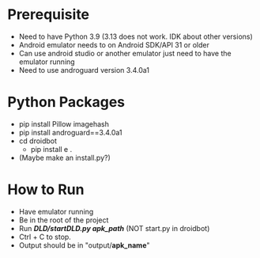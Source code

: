 # Prerequisite
- Need to have Python 3.9 (3.13 does not work. IDK about other versions)
- Android emulator needs to on Android SDK/API 31 or older
- Can use android studio or another emulator just need to have the emulator running
- Need to use androguard version 3.4.0a1

# Python Packages
- pip install Pillow imagehash
- pip install androguard==3.4.0a1
- cd droidbot
    - pip install e .
- (Maybe make an install.py?)

# How to Run
- Have emulator running
- Be in the root of the project
- Run ***DLD/startDLD.py apk_path***  (NOT start.py in droidbot)
- Ctrl + C to stop.
- Output should be in "output/**apk_name**"
